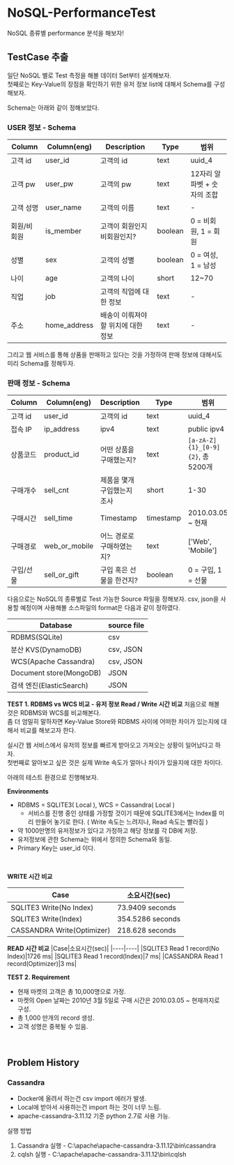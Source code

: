 # NoSQL-PerformanceTest
NoSQL 종류별 performance 분석을 해보자!

## TestCase 추출
일단 NoSQL 별로 Test 측정을 해볼 데이터 Set부터 설계해보자.  
첫째로는 Key-Value의 장점을 확인하기 위한 유저 정보 list에 대해서 Schema를 구성해보자.

Schema는 아래와 같이 정해보았다.

### USER 정보 - Schema

|Column|Column(eng)|Description|Type|범위|
|---|---|---|---|---|
|고객 id|user_id|고객의 id|text|uuid_4|
|고객 pw|user_pw|고객의 pw|text|12자리 알파벳 + 숫자의 조합|
|고객 성명|user_name|고객의 이름|text|-|
|회원/비회원|is_member|고객이 회원인지 비회원인지?|boolean|0 = 비회원, 1 = 회원|
|성별|sex|고객의 성별|boolean|0 = 여성, 1 = 남성|
|나이|age|고객의 나이|short|12~70|
|직업|job|고객의 직업에 대한 정보|text|-|
|주소|home_address|배송이 이뤄져야할 위치에 대한 정보|text|-|

그리고 웹 서비스를 통해 상품을 판매하고 있다는 것을 가정하여 판매 정보에 대해서도 미리 Schema를 정해두자.

### 판매 정보 - Schema

|Column|Column(eng)|Description|Type|범위|
|---|---|---|---|---|
|고객 id|user_id|고객의 id|text|uuid_4|
|접속 IP|ip_address|ipv4|text|public ipv4|
|상품코드|product_id|어떤 상품을 구매했는지?|text|`[a-zA-Z]{1}_[0-9]{2}`, 총 5200개|
|구매개수|sell_cnt|제품을 몇개 구입했는지 조사|short|1-30|
|구매시간|sell_time|Timestamp|timestamp|2010.03.05 ~ 현재|
|구매경로|web_or_mobile|어느 경로로 구매하였는지?|text|['Web', 'Mobile']|
|구입/선물|sell_or_gift|구입 혹은 선물을 한건지?|boolean|0 = 구입, 1 = 선물|

다음으로는 NoSQL의 종류별로 Test 가능한 Source 파일을 정해보자.
csv, json을 사용할 예정이며 사용해볼 소스파일의 format은 다음과 같이 정하였다.

|Database|source file|
|----|----|
|RDBMS(SQLite)|csv|
|분산 KVS(DynamoDB)|csv, JSON|
|WCS(Apache Cassandra)|csv, JSON|
|Document store(MongoDB)|JSON|
|검색 엔진(ElasticSearch)|JSON|

**TEST 1. RDBMS vs WCS 비교 - 유저 정보 Read / Write 시간 비교**
처음으로 해볼 것은 RDBMS와 WCS를 비교해본다.  
좀 더 엄밀히 말하자면 Key-Value Store와 RDBMS 사이에 어떠한 차이가 있는지에 대해서 비교를 해보고자 한다.

실시간 웹 서비스에서 유저의 정보를 빠르게 받아오고 가져오는 상황이 일어났다고 하자.  
첫번째로 알아보고 싶은 것은 실제 Write 속도가 얼마나 차이가 있을지에 대한 차이다.  

아래의 테스트 환경으로 진행해보자.

**Environments**
- RDBMS = SQLITE3( Local ), WCS = Cassandra( Local )
  - 서비스를 진행 중인 상태를 가정할 것이기 때문에 SQLITE3에서는 Index를 미리 만들어 놓기로 한다. ( Write 속도는 느려지나, Read 속도는 빨라짐 )
- 약 1000만명의 유저정보가 있다고 가정하고 해당 정보를 각 DB에 저장.
- 유저정보에 관한 Schema는 위에서 정의한 Schema와 동일.
- Primary Key는 user_id 이다.

<br>

**WRITE 시간 비교**

|Case|소요시간(sec)|
|----|----|
|SQLITE3 Write(No Index)|73.9409 seconds|
|SQLITE3 Write(Index)|354.5286 seconds|
|CASSANDRA Write(Optimizer)|218.628 seconds|

**READ 시간 비교**
|Case|소요시간(sec)|
|----|----|
|SQLITE3 Read 1 record(No Index)|1726 ms|
|SQLITE3 Read 1 record(Index)|7 ms|
|CASSANDRA Read 1 record(Optimizer)|3 ms|

**TEST 2. Requirement**
 - 현재 마켓의 고객은 총 10,000명으로 가정.
 - 마켓의 Open 날짜는 2010년 3월 5일로 구매 시간은 2010.03.05 ~ 현재까지로 구성.
 - 총 1,000 만개의 record 생성.
 - 고객 성명은 중복될 수 있음.

<br> 

## Problem History

### Cassandra
- Docker에 올려서 하는건 csv import 에러가 발생.
- Local에 받아서 사용하는건 import 하는 것이 너무 느림.
- apache-cassandra-3.11.12 기준 python 2.7로 사용 가능.

실행 방법 
1. Cassandra 실행 - C:\apache\apache-cassandra-3.11.12\bin\cassandra
2. cqlsh 실행 - C:\apache\apache-cassandra-3.11.12\bin\cqlsh

